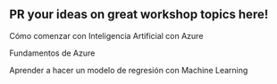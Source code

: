 ## PR your ideas on great workshop topics here!
Cómo comenzar con Inteligencia Artificial con Azure

Fundamentos de Azure

Aprender a hacer un modelo de regresión con Machine Learning 